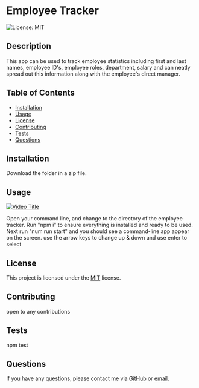 # Employee Tracker

![License: MIT](https://img.shields.io/badge/License-MIT-yellow.svg)

## Description
This app can be used to track employee statistics including first and last names, employee ID's, employee roles, department, salary and can neatly spread out this information along with the employee's direct manager. 

## Table of Contents
- [Installation](#installation)
- [Usage](#usage)
- [License](#license)
- [Contributing](#contributing)
- [Tests](#tests)
- [Questions](#questions)

## Installation
Download the folder in a zip file.

## Usage
[![Video Title](https://i9.ytimg.com/vi/4JoBknFPZLg/mqdefault.jpg?sqp=CODQ5rcG-oaymwEmCMACELQB8quKqQMa8AEB-AH-CYAC0AWKAgwIABABGCwgZShMMA8=&rs=AOn4CLBepNHoL53yvnMOyn8F1tZbGZ87wA)](https://youtu.be/4JoBknFPZLg)


Open your command line, and change to the directory of the employee tracker. Run "npm i" to ensure everything is installed and ready to be used. Next run "num run start" and you should see a command-line app appear on the screen. use the arrow keys to change up & down and use enter to select

## License

This project is licensed under the [MIT](https://opensource.org/licenses/MIT) license.


## Contributing
open to any contributions

## Tests
npm test

## Questions
If you have any questions, please contact me via [GitHub](https://github.com/IanStocker02) or [email](mailto:iant.stocker@gmail.com).
